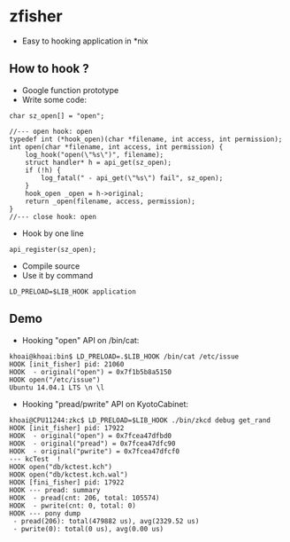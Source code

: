 # zfisher

* Easy to hooking application in *nix

## How to hook ?
* Google function prototype
* Write some code:
```
char sz_open[] = "open";

//--- open hook: open
typedef int (*hook_open)(char *filename, int access, int permission);
int open(char *filename, int access, int permission) {
	log_hook("open(\"%s\")", filename);
	struct handler* h = api_get(sz_open);
	if (!h) {
		log_fatal(" - api_get(\"%s\") fail", sz_open);
	}
	hook_open _open = h->original;
	return _open(filename, access, permission);
}
//--- close hook: open
```
* Hook by one line
```
api_register(sz_open);
```
* Compile source
* Use it by command
```
LD_PRELOAD=$LIB_HOOK application
```

## Demo
* Hooking "open" API on /bin/cat:
```
khoai@khoai:bin$ LD_PRELOAD=.$LIB_HOOK /bin/cat /etc/issue
HOOK [init_fisher] pid: 21060
HOOK  - original("open") = 0x7f1b5b8a5150
HOOK open("/etc/issue")
Ubuntu 14.04.1 LTS \n \l
```
* Hooking "pread/pwrite" API on KyotoCabinet:
```
khoai@CPU11244:zkc$ LD_PRELOAD=$LIB_HOOK ./bin/zkcd debug get_rand
HOOK [init_fisher] pid: 17922
HOOK  - original("open") = 0x7fcea47dfbd0
HOOK  - original("pread") = 0x7fcea47dfc90
HOOK  - original("pwrite") = 0x7fcea47dfcf0
--- kcTest  !
HOOK open("db/kctest.kch")
HOOK open("db/kctest.kch.wal")
HOOK [fini_fisher] pid: 17922
HOOK --- pread: summary
HOOK  - pread(cnt: 206, total: 105574)
HOOK  - pwrite(cnt: 0, total: 0)
HOOK --- pony dump
 - pread(206): total(479882 us), avg(2329.52 us)
 - pwrite(0): total(0 us), avg(0.00 us)
```
